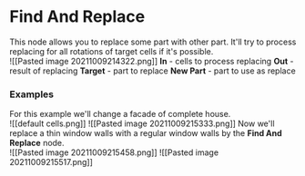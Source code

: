 # **Find And Replace**
This node allows you to replace some part with other part. It'll try to process replacing for all rotations of target cells if it's possible.  
![[Pasted image 20211009214322.png]]
**In** - cells to process replacing
**Out** - result of replacing
**Target** - part to replace
**New Part** - part to use as replace 

### Examples
For this example we'll change a facade of complete house.   
![[default cells.png]]
![[Pasted image 20211009215333.png]]
Now we'll replace a thin window walls with a regular window walls by the **Find And Replace** node.  
![[Pasted image 20211009215458.png]]
![[Pasted image 20211009215517.png]]